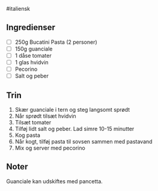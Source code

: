 #italiensk 

## Ingredienser
- [ ] 250g Bucatini Pasta (2 personer)
- [ ] 150g guanciale
- [ ] 1 dåse tomater
- [ ] 1 glas hvidvin
- [ ] Pecorino
- [ ] Salt og peber

## Trin
1. Skær guanciale i tern og steg langsomt sprødt
2. Når sprødt tilsæt hvidvin
3. Tilsæt tomater
4. Tilføj lidt salt og peber. Lad simre 10-15 minutter
5. Kog pasta
6. Når kogt, tilføj pasta til sovsen sammen med pastavand
7. Mix og server med pecorino

## Noter
Guanciale kan udskiftes med pancetta. 